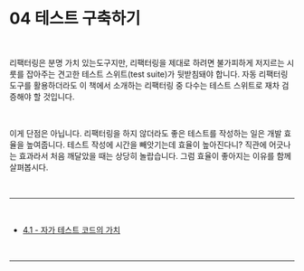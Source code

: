 # 04 테스트 구축하기

<br>

리팩터링은 분명 가치 있는도구지만, 리팩터링을 제대로 하려면 불가피하게 저지르는 시룻를 잡아주는 견고한 테스트 스위트(test suite)가 뒷받침돼야 합니다. 자동 리팩터링 도구를 활용하더라도 이 책에서 소개하는 리팩터링 중 다수는 테스트 스위트로 재차 검증해야 할 것입니다.

<br>

이게 단점은 아닙니다. 리팩터링을 하지 않더라도 좋은 테스트를 작성하는 일은 개발 효율을 높여줍니다. 테스트 작성에 시간을 빼앗기는데 효율이 높아진다니? 직관에 어긋나는 효과라서 처음 깨달았을 때는 상당히 놀랍습니다. 그럼 효율이 좋아지는 이유를 함께 살펴봅시다.

<br>

---

<br>

- [4.1 - 자가 테스트 코드의 가치](https://github.com/Esoolgnah/Summary_of_Refactoring_2nd_Edition/blob/main/Notes/04_테스트_구축하기/04_01_자가_테스트_코드의_가치.md)

<br>

---
